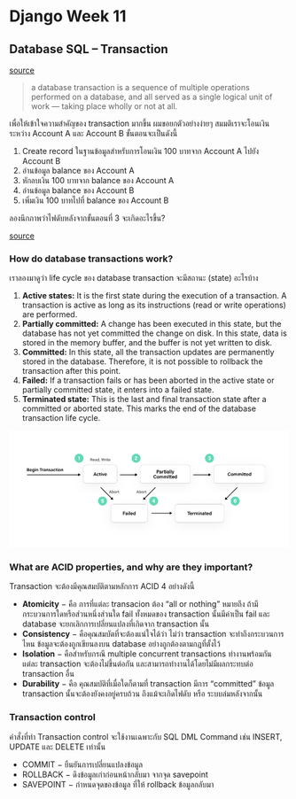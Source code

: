 # Django Week 11

## Database SQL – Transaction

[source](https://fauna.com/blog/database-transaction)

> a database transaction is a sequence of multiple operations performed on a database, and all served as a single logical unit of work — taking place wholly or not at all. 

เพื่อให้เข้าใจความสำคัญของ transaction มากขึ้น ผมขอยกตัวอย่างง่ายๆ สมมติเราจะโอนเงินระหว่าง Account A และ Account B ขั้นตอนจะเป็นดังนี้

1. Create record ในฐานข้อมูลสำหรับการโอนเงิน 100 บาทจาก Account A ไปยัง Account B
2. อ่านข้อมูล balance ของ Account A
3. หักลบเงิน 100 บาทจาก balance ของ Account A
4. อ่านข้อมูล balance ของ Account B
5. เพิ่มเงิน 100 บาทไปที่ balance ของ Account B

ลองนึกภาพว่าไฟดับหลังจากขั้นตอนที่ 3 จะเกิดอะไรขึ้น?

[source](https://saixiii.com/database-sql-transaction/#google_vignette)

### How do database transactions work?

เราลองมาดูว่า life cycle ของ database transaction จะมีสถานะ (state) อะไรบ้าง

1. **Active states:** It is the first state during the execution of a transaction. A transaction is active as long as its instructions (read or write operations) are performed.
2. **Partially committed:** A change has been executed in this state, but the database has not yet committed the change on disk. In this state, data is stored in the memory buffer, and the buffer is not yet written to disk.
3. **Committed:** In this state, all the transaction updates are permanently stored in the database. Therefore, it is not possible to rollback the transaction after this point.
4. **Failed:** If a transaction fails or has been aborted in the active state or partially committed state, it enters into a failed state.
5. **Terminated state:** This is the last and final transaction state after a committed or aborted state. This marks the end of the database transaction life cycle.

![states](./images/database-transaction-2.png)

### What are ACID properties, and why are they important?

Transaction จะต้องมีคุณสมบัติตามหลักการ ACID 4 อย่างดังนี้

- **Atomicity** − คือ การที่แต่ละ transacion ต้อง “all or nothing”  หมายถึง ถ้ามีกระบวนการใดหรือส่วนหนึ่งส่วนใด fail ทั้งหมดของ transaction นั้นมีค่าเป็น fail และ database จะยกเลิกการเปลี่ยนแปลงที่เกิดจาก transaction นั้น
- **Consistency** − คือคุณสมบัตที่จะต้องแน่ใจได้ว่า ไม่ว่า transaction จะทำถึงกระบวนการไหน ข้อมูลจะต้องถูกเขียนลงบน database อย่างถูกต้องตามกฎที่ตั้งไว้
- **Isolation** − คือสำหรับกรณี multiple concurrent transactions ทำงานพร้อมกัน แต่ละ transaction จะต้องไม่ขึ้นต่อกัน และสามารถทำงานได้โดยไม่มีผลกระทบต่อ transaction อื่น
- **Durability** − คือ คุณสมบัติที่เมื่อใดก็ตามที่ transaction มีการ “committed” ข้อมูล transaction นั้นจะต้องยังคงอยู่ครบถ้วน ถึงแม้จะเกิดไฟดับ หรือ ระบบล่มหลังจากนั้น

### Transaction control

คำสั่งที่ทำ Transaction control จะใช้งานเฉพาะกับ SQL DML Command เช่น INSERT, UPDATE และ DELETE เท่านั้น

- COMMIT − ยืนยันการเปลี่ยนแปลงข้อมูล
- ROLLBACK − ดึงข้อมูลเก่าก่อนหน้ากลับมา จากจุด savepoint
- SAVEPOINT − กำหนดจุดของข้อมูล ที่ให้ rollback ข้อมูลกลับมา
